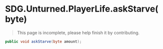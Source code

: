 # SDG.Unturned.PlayerLife.askStarve(byte)

> This page is incomplete, please help finish it by contributing.

```C#
public void askStarve(byte amount);
```